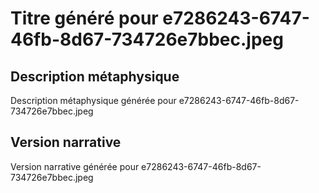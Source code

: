 # Titre généré pour e7286243-6747-46fb-8d67-734726e7bbec.jpeg

## Description métaphysique
Description métaphysique générée pour e7286243-6747-46fb-8d67-734726e7bbec.jpeg

## Version narrative
Version narrative générée pour e7286243-6747-46fb-8d67-734726e7bbec.jpeg
